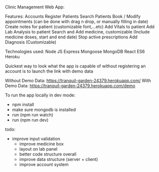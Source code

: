 Clinic Management Web App:

Features:
  Accounts
  Register Patients
  Search Patients
  Book / Modify appointments (can be done with drag n drop, or manually filling in date)
  Create notes for patient (customizable font,...etc)
  Add Vitals to patient
  Add Lab Analysis to patient
  Search and Add medicine, customizable (Include medicine doses, start and end date)
  Stop active prescriptions
  Add Diagnosis (Customizable)
  

Technologies used: 
  Node JS
  Express
  Mongoose
  MongoDB
  React
  ES6
  Heroku

Quickest way to look what the app is capable of without registering an account is to launch the link with demo data

Without Demo Data: https://tranquil-garden-24379.herokuapp.com/
With Demo Data: https://tranquil-garden-24379.herokuapp.com/demo

To run the app locally in dev mode:
- npm install
- make sure mongodb is installed
- run (npm run watch)
- run (npm run dev)

todo:
  * improve input validation
	* improve medicine box
	* layout on lab panel
	* better code structure overall
	* improve data structure (server + client)
	* improve account system
